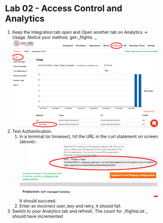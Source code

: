# Lab 02 - **Access Control and Analytics**

1. Keep the Integration tab open and Open another tab on Analytics -&gt; Usage. Notice your method, get-_flights. _![](/assets/lab02-1.png)
2. Test Authentication.
   1. In a terminal \(or browser\), hit the URL in the curl statement on screen \(above\)- ![](/assets/lab02-2.png) 
      It should succeed.
   2. Enter an incorrect user\_key and retry, it should fail.
3. Switch to your Analytics tab and refresh. The count for _flightsList _ should have incremented



